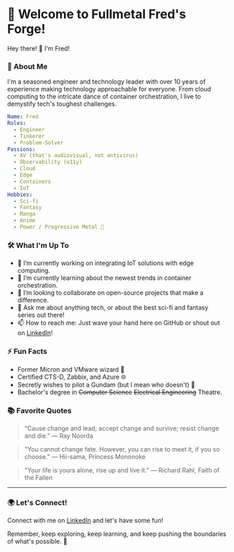 # 🚀 Welcome to Fullmetal Fred's Forge!

Hey there! 👋 I'm Fred!

### 🌟 About Me

I'm a seasoned engineer and technology leader with over 10 years of experience making technology approachable for everyone. From cloud computing to the intricate dance of container orchestration, I live to demystify tech's toughest challenges.

```yaml
Name: Fred  
Roles:
  - Engineer
  - Tinkerer
  - Problem-Solver  
Passions:
  - AV (that's audiovisual, not antivirus)
  - Observability (o11y)
  - Cloud
  - Edge
  - Containers
  - IoT
Hobbies:
  - Sci-fi
  - Fantasy
  - Manga
  - Anime
  - Power / Progressive Metal 🤘
```

### 🛠️ What I'm Up To

- 🔭 I’m currently working on integrating IoT solutions with edge computing.
- 🌱 I’m currently learning about the newest trends in container orchestration.
- 👯 I’m looking to collaborate on open-source projects that make a difference.
- 💬 Ask me about anything tech, or about the best sci-fi and fantasy series out there!
- 📫 How to reach me: Just wave your hand here on GitHub or shout out on [LinkedIn](https://www.linkedin.com/in/frederick-loucks/)!

### ⚡ Fun Facts

- Former Micron and VMware wizard 🏢
- Certified CTS-D, Zabbix, and Azure 🌐
- Secretly wishes to pilot a Gundam (but I mean who doesn't) 🤖
- Bachelor's degree in ~~Computer Science~~ ~~Electrical Engineering~~ Theatre.

### 📚 Favorite Quotes

> “Cause change and lead; accept change and survive; resist change and die.” — Ray Noorda

> "You cannot change fate. However, you can rise to meet it, if you so choose." — Hii-sama, Princess Mononoke

> "Your life is yours alone, rise up and live it.” ― Richard Rahl, Faith of the Fallen


---

### 🌍 Let's Connect!

Connect with me on [LinkedIn](https://www.linkedin.com/in/frederick-loucks/) and let's have some fun!

Remember, keep exploring, keep learning, and keep pushing the boundaries of what's possible. 🌌



